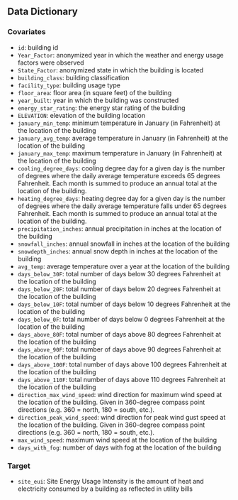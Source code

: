 ## Data Dictionary

### Covariates

* `id`: building id
* `Year_Factor`: anonymized year in which the weather and energy usage factors were observed
* `State_Factor`: anonymized state in which the building is located
* `building_class`: building classification
* `facility_type`: building usage type
* `floor_area`: floor area (in square feet) of the building
* `year_built`: year in which the building was constructed
* `energy_star_rating`: the energy star rating of the building
* `ELEVATION`: elevation of the building location
* `january_min_temp`: minimum temperature in January (in Fahrenheit) at the location of the building
* `january_avg_temp`: average temperature in January (in Fahrenheit) at the location of the building
* `january_max_temp`: maximum temperature in January (in Fahrenheit) at the location of the building
* `cooling_degree_days`: cooling degree day for a given day is the number of degrees where the daily average temperature exceeds 65 degrees Fahrenheit. Each month is summed to produce an annual total at the location of the building.
* `heating_degree_days`: heating degree day for a given day is the number of degrees where the daily average temperature falls under 65 degrees Fahrenheit. Each month is summed to produce an annual total at the location of the building.
* `precipitation_inches`: annual precipitation in inches at the location of the building
* `snowfall_inches`: annual snowfall in inches at the location of the building
* `snowdepth_inches`: annual snow depth in inches at the location of the building
* `avg_temp`: average temperature over a year at the location of the building
* `days_below_30F`: total number of days below 30 degrees Fahrenheit at the location of the building
* `days_below_20F`: total number of days below 20 degrees Fahrenheit at the location of the building
* `days_below_10F`: total number of days below 10 degrees Fahrenheit at the location of the building
* `days_below_0F`: total number of days below 0 degrees Fahrenheit at the location of the building
* `days_above_80F`: total number of days above 80 degrees Fahrenheit at the location of the building
* `days_above_90F`: total number of days above 90 degrees Fahrenheit at the location of the building
* `days_above_100F`: total number of days above 100 degrees Fahrenheit at the location of the building
* `days_above_110F`: total number of days above 110 degrees Fahrenheit at the location of the building
* `direction_max_wind_speed`: wind direction for maximum wind speed at the location of the building. Given in 360-degree
  compass point directions (e.g. 360 = north, 180 = south, etc.).
* `direction_peak_wind_speed`: wind direction for peak wind gust speed at the location of the building. Given in 360-degree compass point directions (e.g. 360 = north, 180 = south, etc.).
* `max_wind_speed`: maximum wind speed at the location of the building
* `days_with_fog`: number of days with fog at the location of the building

### Target

* `site_eui`: Site Energy Usage Intensity is the amount of heat and electricity consumed by a building as reflected in utility bills
